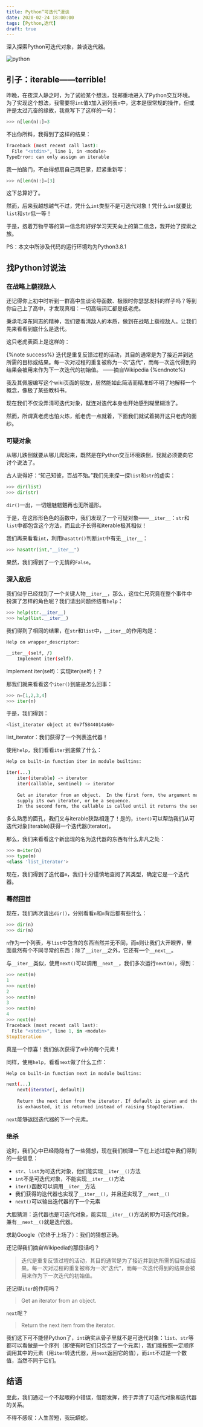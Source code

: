 ```yaml
---
title: Python“可迭代”漫谈
date: 2020-02-24 18:00:00
tags: [Python,迭代]
draft: true
---
```


深入探索Python可迭代对象，兼谈迭代器。

![python](//cdn.jsdelivr.net/gh/blleng/images@master/upload/200225.jpg)


<!--more-->

## 引子：iterable——terrible!

昨晚，在夜深人静之时，为了试验某个想法，我郑重地进入了Python交互环境。为了实现这个想法，我需要将`int`值`3`加入到列表`n`中，这本是很常规的操作，但或许是太过亢奋的缘故，我竟写下了这样的一句：

```python
>>> n[len(n):]=3
```

不出你所料，我得到了这样的结果：

```bash
Traceback (most recent call last):
  File "<stdin>", line 1, in <module>
TypeError: can only assign an iterable
```

我一拍脑门，不由得想扇自己两巴掌，赶紧重新写：

```python
>>> n[len(n):]=[3]
```

这下总算好了。

然而，后来我越想越气不过，凭什么`int`类型不是可迭代对象！凭什么`int`就要比`list`和`str`低一等！

于是，抱着万物平等的第一信念和好好学习天天向上的第二信念，我开始了探索之旅。

PS：本文中所涉及代码的运行环境均为Python3.8.1

## 找Python讨说法

### 在战略上藐视敌人

还记得你上初中时听到一群高中生谈论导函数、极限时你瑟瑟发抖的样子吗？等到你自己上了高中，才发现真相：一切高端词汇都是纸老虎。

秉承毛泽东同志的精神，我们要看清敌人的本质，做到在战略上藐视敌人。让我们先来看看到底什么是迭代。

这只老虎表面上是这样的：

{%note success%}
迭代是重复反馈过程的活动，其目的通常是为了接近并到达所需的目标或结果。每一次对过程的重复被称为一次“迭代”，而每一次迭代得到的结果会被用来作为下一次迭代的初始值。
——摘自Wikipedia
{%endnote%}

我及其佩服编写这个wiki页面的朋友，居然能如此简洁而精准却不明了地解释一个概念，像极了某些教科书。

现在我们不仅没弄清可迭代对象，就连对迭代本身也开始感到糊里糊涂了。

然而，所谓真老虎也怕火炼，纸老虎一点就着，下面我们就试着揭开这只老虎的面纱。

### 可疑对象

从哪儿跌倒就要从哪儿爬起来，既然是在Python交互环境跌倒，我就必须要向它讨个说法了。

古人说得好：“知己知彼，百战不殆。”我们先来探一探`list`和`str`的虚实：

```python
>>> dir(list)
>>> dir(str)
```

`dir()`一出，一切魑魅魍魉再也无所遁形。

于是，在这形形色色的函数中，我们发现了一个可疑对象——`__iter__`：`str`和`list`中都包含这个方法，而且此子长得和iterable极其相似！

我们再来看看`int`，利用`hasattr()`判断`int`中有无`__iter__`：

```python
>>> hasattr(int,"__iter__")
```

果然，我们得到了一个无情的`False`。

### 深入敌后

我们似乎已经找到了一个关键人物`__iter__`，那么，这位仁兄究竟在整个事件中扮演了怎样的角色呢？我们请出问题终结者`help`：

```python
>>> help(str.__iter__)
>>> help(list.__iter__)
```

我们得到了相同的结果，在`str`和`list`中，`__iter__`的作用均是：

```bash
Help on wrapper_descriptor:

__iter__(self, /)
    Implement iter(self).
```

Implement iter(self)：实现iter(self)！？

那我们就来看看这个`iter()`到底是怎么回事：

```python
>>> n=[1,2,3,4]
>>> iter(n)
```

于是，我们得到：

```bash
<list_iterator object at 0x7f5844014a60>
```

list_iterator：我们获得了一个列表迭代器！

使用`help`，我们看看`iter`到底做了什么：

```bash
Help on built-in function iter in module builtins:

iter(...)
    iter(iterable) -> iterator
    iter(callable, sentinel) -> iterator
    
    Get an iterator from an object.  In the first form, the argument must
    supply its own iterator, or be a sequence.
    In the second form, the callable is called until it returns the sentinel.
```

多么熟悉的面孔，我们又与iterable狭路相逢了！是的，`iter()`可以帮助我们从可迭代对象(iterable)获得一个迭代器(iterator)。

那么，我们来看看这个新出现的名为迭代器的东西有什么非凡之处：

```python
>>> m=iter(n)
>>> type(m)
<class 'list_iterator'>
```

现在，我们得到了迭代器`m`，我们十分谨慎地查阅了其类型，确定它是一个迭代器。

### 蓦然回首

现在，我们再次请出`dir()`，分别看看`n`和`m`背后都有些什么：

```python
>>> dir(n)
>>> dir(m)
```

`n`作为一个列表，与`list`中包含的东西当然并无不同，而`m`则让我们大开眼界，里面竟然有个不同寻常的东西：除了`__iter__`之外，它还有一个`__next__`。

与`__iter__`类似，使用`next()`可以调用`__next__`，我们多次运行`next(m)`，得到：

```python
>>> next(m)
1
>>> next(m)
2
>>> next(m)
3
>>> next(m)
4
>>> next(m)
Traceback (most recent call last):
  File "<stdin>", line 1, in <module>
StopIteration
```

真是一个惊喜！我们依次获得了`n`中的每个元素！

同样，使用`help`，看看`next`做了什么工作：

```bash
Help on built-in function next in module builtins:

next(...)
    next(iterator[, default])
    
    Return the next item from the iterator. If default is given and the iterator
    is exhausted, it is returned instead of raising StopIteration.
```

`next`能够返回迭代器的下一个元素。

### 绝杀

这时，我们心中已经隐隐有了一些猜想，现在我们梳理一下在上述过程中我们得到的一些信息：

- `str`、`list`为可迭代对象，他们能实现`__iter__()`方法
- `int`不是可迭代对象，不能实现`__iter__()`方法
- `iter()`函数可以调用`__iter__`方法
- 我们获得的迭代器也实现了`__iter__()`，并且还实现了`__next__()`
- `next()`可以输出迭代器的下一个元素

大胆猜测：迭代器也是可迭代对象，能实现`__iter__()`方法的即为可迭代对象，兼有`__next__()`就是迭代器。

求助Google（它终于上场了）：我们的猜想正确。

还记得我们摘自Wikipedia的那段话吗？

>迭代是重复反馈过程的活动，其目的通常是为了接近并到达所需的目标或结果。每一次对过程的重复被称为一次“迭代”，而每一次迭代得到的结果会被用来作为下一次迭代的初始值。

还记得`iter`的作用吗？

>Get an iterator from an object.

`next`呢？

>Return the next item from the iterator.

我们这下可不能怪Python了，`int`确实从骨子里就不是可迭代对象：`list`、`str`等都可以看做是一个序列（即使有时它们只包含了一个元素），我们能按照一定顺序调用其中的元素（用`iter`转迭代器，用`next`返回它的值），而`int`不过是一个数值，当然不同于它们。

## 结语

至此，我们通过一个不起眼的小错误，借题发挥，终于弄清了可迭代对象和迭代器的关系。

不得不感叹：人生苦短，我玩蟒蛇。
